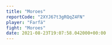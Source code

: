 ```yaml
---
title: "Moroes"
reportCode: "2XYJ67t3gRQqZ4FN"
player: "Farfä"
fight: "Moroes"
date: 2021-08-23T19:07:58.042000+00:00
---
```

